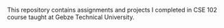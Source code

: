 This repository contains assignments and projects I completed in CSE 102 course taught at Gebze Technical University.

